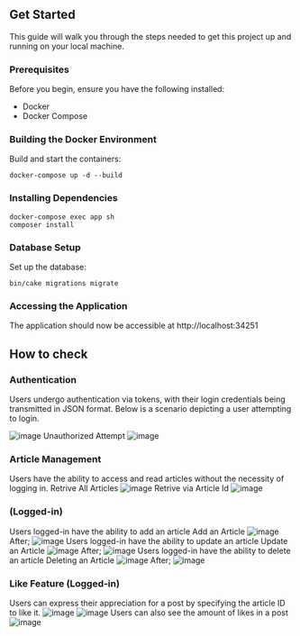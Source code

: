 ## Get Started

This guide will walk you through the steps needed to get this project up and running on your local machine.

### Prerequisites

Before you begin, ensure you have the following installed:

- Docker
- Docker Compose

### Building the Docker Environment

Build and start the containers:

```
docker-compose up -d --build
```

### Installing Dependencies

```
docker-compose exec app sh
composer install
```

### Database Setup

Set up the database:

```
bin/cake migrations migrate
```

### Accessing the Application

The application should now be accessible at http://localhost:34251

## How to check

### Authentication
Users undergo authentication via tokens, with their login credentials being transmitted in JSON format. 
Below is a scenario depicting a user attempting to login.

![image](https://github.com/sumstudent/coding-test-php/assets/61895002/a5c8f96d-5cc5-4ca2-8bca-2cea2deddc14)
Unauthorized Attempt
![image](https://github.com/sumstudent/coding-test-php/assets/61895002/ea936f7a-bdc8-4a3f-b11e-19c4357db21b)


### Article Management
Users have the ability to access and read articles without the necessity of logging in.
Retrive All Articles
![image](https://github.com/sumstudent/coding-test-php/assets/61895002/8859cc8f-a918-4b68-bbc1-9d8ba85552d1)
Retrive via Article Id
![image](https://github.com/sumstudent/coding-test-php/assets/61895002/9c6fdfff-ed69-4af8-a640-2901c19749d2)
### (Logged-in)
Users logged-in have the ability to add an article
Add an Article
![image](https://github.com/sumstudent/coding-test-php/assets/61895002/4f66176a-eb56-4493-937f-6a84c3d646dc)
After;
![image](https://github.com/sumstudent/coding-test-php/assets/61895002/cc1f4fdc-2977-4a0f-b1e2-bc35c02f9153)
Users logged-in have the ability to update an article
Update an Article
![image](https://github.com/sumstudent/coding-test-php/assets/61895002/6fb70b90-cf26-4d77-bd56-cfb7d29fdf1c)
After;
![image](https://github.com/sumstudent/coding-test-php/assets/61895002/ca2b8f84-3dcc-4229-84c4-fc9a74b7e765)
Users logged-in have the ability to delete an article
Deleting an Article
![image](https://github.com/sumstudent/coding-test-php/assets/61895002/a0dbae3a-f915-4ab0-968c-22a0a943cdff)
After;
![image](https://github.com/sumstudent/coding-test-php/assets/61895002/3afc3de6-03dd-41b6-935d-4a8a2145b506)



### Like Feature (Logged-in)
Users can express their appreciation for a post by specifying the article ID to like it.
![image](https://github.com/sumstudent/coding-test-php/assets/61895002/a844f9f9-2ffe-48c0-9709-4ec612265286)
![image](https://github.com/sumstudent/coding-test-php/assets/61895002/3fead8f4-922d-4e19-a0da-9e892083ab91)
Users can also see the amount of likes in a post
![image](https://github.com/sumstudent/coding-test-php/assets/61895002/77364069-658d-4be7-b1ac-5b807273348f)





